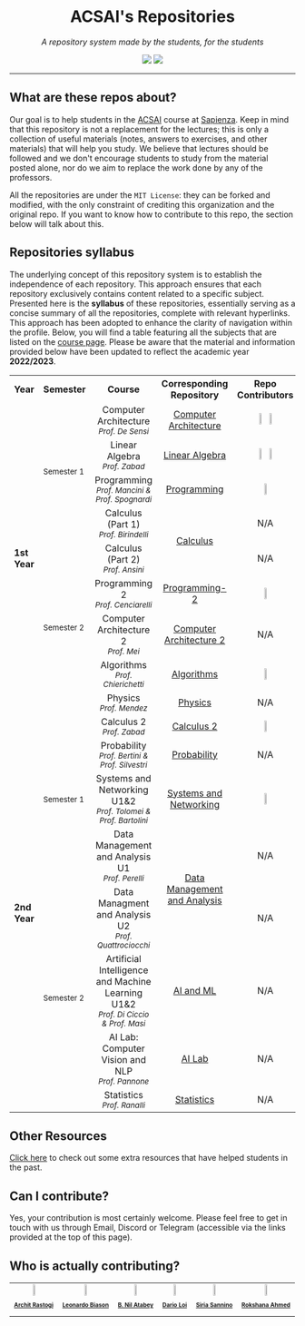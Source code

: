 <h1 align="center">ACSAI's Repositories</h1>
<p align="center"><i>A repository system made by the students, for the students</i></p>
<div align="center">
  <a class="link" href="https://t.me/appliedCS_AI"><img src="https://img.shields.io/badge/-telegram-blue?style=for-the-badge&logo=telegram&logoColor=white&link=https://t.me/appliedCS_AI"/></a>
  <a class="link" href="https://discord.gg/vekTABg4Aj"><img src="https://img.shields.io/badge/-discord-5e57ca?style=for-the-badge&logo=discord&logoColor=white&link=https://discord.gg/vekTABg4Aj"/></a>
</div>

---

## What are these repos about?

Our goal is to help students in the [ACSAI](https://acsai.di.uniroma1.it/) course at [Sapienza](https://www.uniroma1.it). Keep in mind that this repository is not a replacement for the lectures; this is only a collection of useful materials (notes, answers to exercises, and other materials) that will help you study. We believe that lectures should be followed and we don't encourage students to study from the material posted alone, nor do we aim to replace the work done by any of the professors.

All the repositories are under the `MIT License`: they can be forked and modified, with the only constraint of crediting this organization and the original repo. If you want to know how to contribute to this repo, the section below will talk about this.

## Repositories syllabus

The underlying concept of this repository system is to establish the independence of each repository. This approach ensures that each repository exclusively contains content related to a specific subject. Presented here is the **syllabus** of these repositories, essentially serving as a concise summary of all the repositories, complete with relevant hyperlinks. This approach has been adopted to enhance the clarity of navigation within the profile. Below, you will find a table featuring all the subjects that are listed on the [course page](https://corsidilaurea.uniroma1.it/it/corso/2023/30786/cds). Please be aware that the material and information provided below have been updated to reflect the academic year **2022/2023**.

<table align="center">
  <tr>
    <th>Year</th>
    <th>Semester</th>
    <th>Course</th>
    <th>Corresponding Repository</th>
    <th>Repo Contributors</th>
  </tr>
  <tr>
    <td rowspan="9"><b>1st Year</b></td>
    <td rowspan="4"><sub>Semester 1</sub></td>
    <td align="center">Computer Architecture<br><sub><i>Prof. De Sensi</i></sub></td>
    <td align="center"><a href="https://github.com/Sapienza-ACSAI/Computer-Architecture">Computer Architecture</a></td>
    <td align="center"><a href="https://github.com/ElBi21"><img src="https://github.com/ElBi21.png" width="14%"></a> <a href="https://github.com/NilAtabey"><img src="https://github.com/NilAtabey.png" width="14%"></a></td>
  </tr>
  <tr>
    <td align="center">Linear Algebra<br><sub><i>Prof. Zabad</i></sub></td>
    <td align="center"><a href="https://github.com/Sapienza-ACSAI/Linear-Algebra">Linear Algebra</a></td>
    <td align="center"><a href="https://github.com/NilAtabey"><img src="https://github.com/NilAtabey.png" width="14%"></a> <a href="https://github.com/RoxyDiya"><img src="https://github.com/RoxyDiya.png" width="14%"></a></td>
  </tr>
  <tr>
    <td align="center">Programming<br><sub><i>Prof. Mancini & Prof. Spognardi</i></sub></td>
    <td align="center"><a href="https://github.com/Sapienza-ACSAI/Programming">Programming</a></td>
    <td align="center"><a href="https://github.com/NilAtabey"><img src="https://github.com/NilAtabey.png" width="14%"></a></td>
  </tr>
  <tr>
    <td align="center">Calculus (Part 1)<br><sub><i>Prof. Birindelli</i></sub></td>
    <td align="center" rowspan="2"><a href="https://github.com/Sapienza-ACSAI/Calculus">Calculus</a></td>
    <td align="center">N/A</td>
  </tr>
  <tr>
    <td rowspan="5"><sub>Semester 2</sub></td>
    <td align="center">Calculus (Part 2)<br><sub><i>Prof. Ansini</i></sub></td>
    <td align="center">N/A</td>
  </tr>
  <tr>
    <td align="center">Programming 2<br><sub><i>Prof. Cenciarelli</i></sub></td>
    <td align="center"><a href="https://github.com/Sapienza-ACSAI/Programming-2">Programming-2</a></td>
    <td align="center"><a href="https://github.com/NilAtabey"><img src="https://github.com/NilAtabey.png" width="14%"></a></td>
  </tr>
  <tr>
    <td align="center">Computer Architecture 2<br><sub><i>Prof. Mei</i></sub></td>
    <td align="center"><a href="https://github.com/Sapienza-ACSAI/Computer-Architecture-2">Computer Architecture 2</a></td>
    <td align="center">N/A</td>
  </tr>
  <tr>
    <td align="center">Algorithms<br><sub><i>Prof. Chierichetti</i></sub></td>
    <td align="center"><a href="https://github.com/Sapienza-ACSAI/Algorithms">Algorithms</a></td>
    <td align="center"><a href="https://github.com/RoxyDiya"><img src="https://github.com/RoxyDiya.png" width="14%"></a></td>
  </tr>
  <tr>
    <td align="center">Physics<br><sub><i>Prof. Mendez</i></sub></td>
    <td align="center"><a href="https://github.com/Sapienza-ACSAI/Physics">Physics</a></td>
    <td align="center">N/A</td>
  </tr>
  <tr>
    <td rowspan="8"><b>2nd Year</b></td>
    <td rowspan="4"><sub>Semester 1</sub></td>
    <td align="center">Calculus 2<br><sub><i>Prof. Zabad</i></sub></td>
    <td align="center"><a href="https://github.com/Sapienza-ACSAI/Calculus-2">Calculus 2</a></td>
    <td align="center"><a href="https://github.com/RoxyDiya"><img src="https://github.com/RoxyDiya.png" width="14%"></a></td>
  </tr>
  <tr>
    <td align="center">Probability<br><sub><i>Prof. Bertini & Prof. Silvestri</i></sub></td>
    <td align="center"><a href="https://github.com/Sapienza-ACSAI/">Probability</a></td>
    <td align="center">N/A</td>
  </tr>
  <tr>
    <td align="center">Systems and Networking U1&2<br><sub><i>Prof. Tolomei & Prof. Bartolini</i></sub></td>
    <td align="center"><a href="https://github.com/Sapienza-ACSAI/Systems-And-Networking-U1">Systems and Networking</a></td>
    <td align="center"><a href="https://github.com/dario-loi"><img src="https://github.com/dario-loi.png" width="14%"></a></td>
  </tr>
  <tr>
    <td align="center">Data Management and Analysis U1<br><sub><i>Prof. Perelli</i></sub></td>
    <td rowspan="2" align="center"><a href="https://github.com/Sapienza-ACSAI/">Data Management and Analysis</a></td>
    <td align="center">N/A</td>
  </tr>
  <tr>
    <td rowspan="4"><sub>Semester 2</sub></td>
    <td align="center">Data Managment and Analysis U2<br><sub><i>Prof. Quattrociocchi</i></sub></td>
    <td align="center">N/A</td>
  </tr>
  <tr>
    <td align="center">Artificial Intelligence and Machine Learning U1&2<br><sub><i>Prof. Di Ciccio & Prof. Masi</i></sub></td>
    <td align="center"><a href="https://github.com/Sapienza-ACSAI/">AI and ML</a></td>
    <td align="center">N/A</td>
  </tr>
  <tr>
    <td align="center">AI Lab: Computer Vision and NLP<br><sub><i>Prof. Pannone</i></sub></td>
    <td align="center"><a href="https://github.com/Sapienza-ACSAI/">AI Lab</a></td>
    <td align="center">N/A</td>
  </tr>
  <tr>
    <td align="center">Statistics<br><sub><i>Prof. Ranalli</i></sub></td>
    <td align="center"><a href="https://github.com/Sapienza-ACSAI/">Statistics</a></td>
    <td align="center">N/A</td>
  </tr>
</table>

## Other Resources

[Click here]([https://acsai.di.uniroma1.it/](https://github.com/Sapienza-ACSAI/Other-Resources)) to check out some extra resources that have helped students in the past.

## Can I contribute?

Yes, your contribution is most certainly welcome. Please feel free to get in touch with us through Email, Discord or Telegram (accessible via the links provided at the top of this page).

## Who is actually contributing?

<table align="center">
  <tr>
    <td align="center"><a href="https://github.com/ArchitRastogi20"><img src="https://github.com/ArchitRastogi20.png" width="19%"><br><p style="font-size: 10px"><b>Archit Rastogi</b></p></a></td>
    <td align="center"><a href="https://github.com/ElBi21"><img src="https://github.com/ElBi21.png" width="19%"><br><p style="font-size: 10px"><b>Leonardo Biason</b></p></a></td>
    <td align="center"><a href="https://github.com/NilAtabey"><img src="https://github.com/NilAtabey.png" width="19%"><br><p style="font-size: 10px"><b>B. Nil Atabey</b></p></a></td>
    <td align="center"><a href="https://github.com/dario-loi"><img src="https://github.com/dario-loi.png" width="19%"><br><p style="font-size: 10px"><b>Dario Loi</b></p></a></td>
    <td align="center"><a href="https://github.com/u-siri-ous"><img src="https://github.com/u-siri-ous.png" width="19%"><br><p style="font-size: 10px"><b>Siria Sannino</b></p></a></td>
    <td align="center"><a href="https://github.com/RoxyDiya"><img src="https://github.com/RoxyDiya.png" width="19%"><br><p style="font-size: 10px"><b>Rokshana Ahmed</b></p></a></td>
    
  </tr>
</table>
